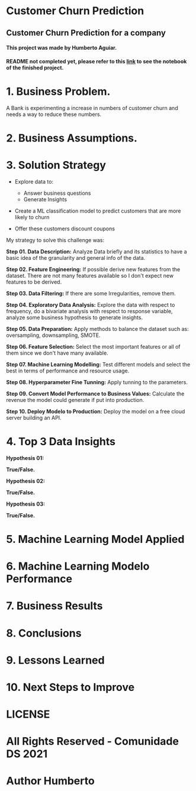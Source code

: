 # Customer Churn Prediction

## Customer Churn Prediction for a company

#### This project was made by Humberto Aguiar.

#### README not completed yet, please refer to this [link](https://github.com/humberto-aguiar/churn_prediction/blob/main/notebooks/churn_01.ipynb) to see the notebook of the finished project.

# 1. Business Problem.

A Bank is experimenting a increase in numbers of customer churn and needs a way to reduce these numbers.

# 2. Business Assumptions.


# 3. Solution Strategy
- Explore data to:
    - Answer business questions
    - Generate Insights

- Create a ML classification model to predict customers that are more likely to churn
- Offer these customers discount coupons

My strategy to solve this challenge was:

**Step 01. Data Description:** Analyze Data briefly and its statistics to have a basic idea of the granularity and general info of the data.

**Step 02. Feature Engineering:** If possible derive new features from the dataset. There are not many features available so I don't expect new features to be derived.

**Step 03. Data Filtering:** If there are some Irregularities, remove them.

**Step 04. Exploratory Data Analysis:** Explore the data with respect to frequency, do a bivariate analysis with respect to response variable, analyze some business hypothesis to generate insights.

**Step 05. Data Preparation:** Apply methods to balance the dataset such as: oversampling, downsampling, SMOTE.

**Step 06. Feature Selection:** Select the most important features or all of them since we don't have many available.

**Step 07. Machine Learning Modelling:** Test different models and select the best in terms of performance and resource usage.

**Step 08. Hyperparameter Fine Tunning:** Apply tunning to the parameters.

**Step 09. Convert Model Performance to Business Values:** Calculate the revenue the model could generate if put into production.

**Step 10. Deploy Modelo to Production:** Deploy the model on a free cloud server building an API.

# 4. Top 3 Data Insights

**Hypothesis 01:**

**True/False.**

**Hypothesis 02:**

**True/False.**

**Hypothesis 03:**

**True/False.**

# 5. Machine Learning Model Applied

# 6. Machine Learning Modelo Performance

# 7. Business Results

# 8. Conclusions

# 9. Lessons Learned

# 10. Next Steps to Improve

# LICENSE

# All Rights Reserved - Comunidade DS 2021

# Author Humberto
